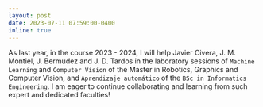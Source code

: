 ```yaml
---
layout: post
date: 2023-07-11 07:59:00-0400
inline: true
---
```


As last year, in the course 2023 - 2024, I will help Javier Civera, J. M. Montiel, J. Bermudez and J. D. Tardos in the laboratory sessions of `Machine Learning` and `Computer Vision` of the Master in Robotics, Graphics and Computer Vision, and `Aprendizaje automático` of the `BSc in Informatics Engineering`.  I am eager to continue collaborating and learning from such expert and dedicated faculties!
